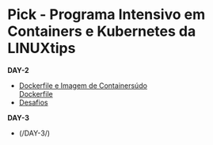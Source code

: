 # Pick - Programa Intensivo em Containers e Kubernetes da LINUXtips


**DAY-2**  
- [Dockerfile e Imagem de Containersúdo](/Days/day-2/README.md)   
  [Dockerfile](/Days/day-2/README.md#ancoradockerfile) 
- [Desafios](/Days/desafio/README.md)  

**DAY-3**  
- (/DAY-3/)  
